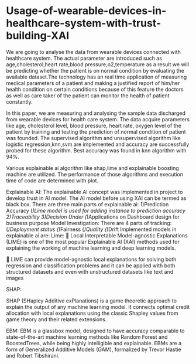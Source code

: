 # Usage-of-wearable-devices-in-healthcare-system-with-trust-building-XAI

We are going to analyse the data from wearable devices connected with healthcare system. The actual parameter are introduced such as age,cholesterol,heart rate,blood pressure,o2,temperature as a result we will be predicting whether the patient is on normal condition by evaluating the available dataset.The technology has an real time application of measuring medical parameters of a patient and making a justified report of him/her health condition on certain conditions because of this feature the doctors as well as care taker of the patient can monitor the health of patient constantly.

In this paper, we are measuring and analysing the sample data discharged from wearable devices for health care system. The data acquire parameters like age, cholesterol level, blood pressure, heart rate, oxygen level of the patient by training and testing the prediction of normal condition of patient was founded. The supervised algorithm and unsupervised algorithm like logistic regression,knn,svm are implemented and accuracy are successfully probed for these algorithm. Best accuracy was found in knn algorithm with 94%.

Various explainable ai algorithm like shap,lime and explainable boosting machine are utilized. The performance of those algorithms and execution time of code are determined with plot.

Explainable AI:
The explainable AI concept was implemented in project to develop trust in AI model. The AI model before using XAI can be termed as black box.
There are three main parts of explainable ai:
1)Prediction Accuracy
(*)Lime model is used for adding instance to prediction accuracy
2)Traceability
3)Decision Under
(*)Applications on Dashboard design for business purpose
Model Investigation:
There are 4 parts of tracking:
(*)Deployment status
(*)Fairness
(*)Quality
(*)Drift
Implemented models in explainable ai are:
Lime:
	Local Interpretable Model-agnostic Explanations (LIME) is one of the most popular Explainable AI (XAI) methods used for explaining the working of machine learning and deep learning models. 

	LIME can provide model-agnostic local explanations for solving both regression and classification problems and it can be applied with both structured datasets and even with unstructured datasets like text and images

SHAP:

SHAP (SHapley Additive exPlanations) is a game theoretic approach to explain the output of any machine learning model. It connects optimal credit allocation with local explanations using the classic Shapley values from game theory and their related extensions.


EBM:
EBM is a glassbox model, designed to have accuracy comparable to state-of-the-art machine learning methods like Random Forest and BoostedTrees, while being highly intelligible and explainable. EBMs are a form of Generalized Additive Models (GAM), formalized by Trevor Hastie and Robert Tibshirani. 



